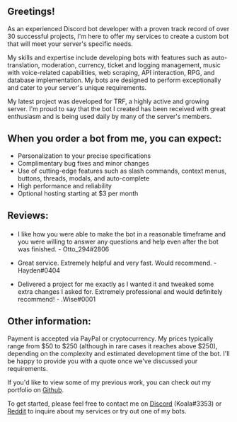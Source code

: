 ## Greetings! 
As an experienced Discord bot developer with a proven track record of over 30 successful projects, I'm here to offer my services to create a custom bot that will meet your server's specific needs.<p>
My skills and expertise include developing bots with features such as auto-translation, moderation, currency, ticket and logging management, music with voice-related capabilities, web scraping, API interaction, RPG, and database implementation. My bots are designed to perform exceptionally and cater to your server's unique requirements.<p>
My latest project was developed for TRF, a highly active and growing server. I'm proud to say that the bot I created has been received with great enthusiasm and is being used daily by many of the server's members.<p>
## When you order a bot from me, you can expect:
- Personalization to your precise specifications
- Complimentary bug fixes and minor changes
- Use of cutting-edge features such as slash commands, context menus, buttons, threads, modals, and auto-complete
- High performance and reliability
- Optional hosting starting at $3 per month<p>
## Reviews:<p>
- I like how you were able to make the bot in a reasonable timeframe and you were willing to answer any questions and help even after the bot was finished. - Otto_294#2806<p>
- Great service. Extremely helpful and very fast. Would recommend. - Hayden#0404<p>
- Delivered a project for me exactly as I wanted it and tweaked some extra changes I asked for. Extremely professional and would definitely recommend! - .Wise#0001<p>
## Other information:
Payment is accepted via PayPal or cryptocurrency. My prices typically range from $50 to $250 (although in rare cases it reaches above $250), depending on the complexity and estimated development time of the bot. I'll be happy to provide you with a quote once we've discussed your requirements.<p>
If you'd like to view some of my previous work, you can check out my portfolio on [Github](https://github.com/Koala3353).<p>
To get started, please feel free to contact me on [Discord](https://discord.gg/dUmSutjnrb) (Koala#3353) or [Reddit](https://www.reddit.com/user/General_Doom_101) to inquire about my services or try out one of my bots.
